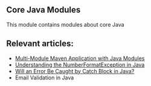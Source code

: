 ## Core Java Modules

This module contains modules about core Java

## Relevant articles:

- [Multi-Module Maven Application with Java Modules](https://www.baeldung.com/maven-multi-module-project-java-jpms)
- [Understanding the NumberFormatException in Java](https://www.baeldung.com/java-number-format-exception)
- [Will an Error Be Caught by Catch Block in Java?](https://www.baeldung.com/java-error-catch)
- Email Validation in Java
